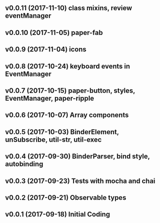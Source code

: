 ## v0.0.11 (2017-11-10) class mixins, review eventManager
## v0.0.10 (2017-11-05) paper-fab
## v0.0.9 (2017-11-04) icons
## v0.0.8 (2017-10-24) keyboard events in EventManager
## v0.0.7 (2017-10-15) paper-button, styles, EventManager, paper-ripple
## v0.0.6 (2017-10-07) Array components
## v0.0.5 (2017-10-03) BinderElement, unSubscribe, util-str, util-exec
## v0.0.4 (2017-09-30) BinderParser, bind style, autobinding
## v0.0.3 (2017-09-23) Tests with mocha and chai
## v0.0.2 (2017-09-21) Observable types
## v0.0.1 (2017-09-18) Initial Coding